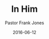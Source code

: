 ---
lunr: "true"
title: "In Him"
author: "Pastor Frank Jones"
postDate: "06-12-2016"
date: 2016-06-12
category: "sermons"
slug: "2016/06/ffc_06122016"
icon: microphone
audioLink: "ffc_06122016"
tags: [confession, identity]
mp3: "ffc_06122016/06122016.mp3"
ogg: "ffc_06122016/06122016.ogg"
linkurl: "https://archive.org/download/ffc_06122016/ffc_06122016_files.xml"
ipath: "https://archive.org/download/ffc_06122016/06122016.mp3"
layout: sermon.html
---